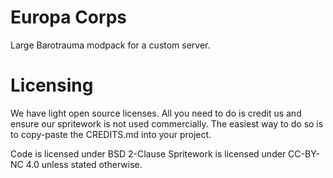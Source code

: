 # Europa Corps

Large Barotrauma modpack for a custom server.

# Licensing
We have light open source licenses. All you need to do is credit us and ensure our spritework is not used commercially.
The easiest way to do so is to copy-paste the CREDITS.md into your project.

Code is licensed under BSD 2-Clause
Spritework is licensed under CC-BY-NC 4.0 unless stated otherwise.